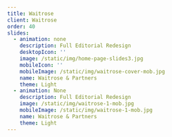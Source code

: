 ```yaml
---
title: Waitrose
client: Waitrose
order: 40
slides:
  - animation: none
    description: Full Editorial Redesign
    desktopIcon: ''
    image: /static/img/home-page-slides3.jpg
    mobileIcon: ''
    mobileImage: /static/img/waitrose-cover-mob.jpg
    name: Waitrose & Partners
    theme: Light
  - animation: None
    description: Full Editorial Redesign
    image: /static/img/waitrose-1-mob.jpg
    mobileImage: /static/img/waitrose-1-mob.jpg
    name: Waitrose & Partners
    theme: Light
---
```


